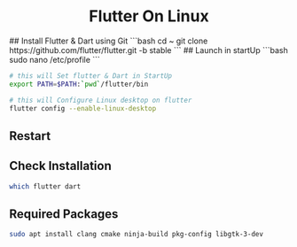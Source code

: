 <h1 align=center>Flutter On Linux</h1>
## Install Flutter & Dart using Git
```bash
cd ~
git clone https://github.com/flutter/flutter.git -b stable
```
## Launch in startUp
```bash
sudo nano /etc/profile
```

   ```bash
   # this will Set flutter & Dart in StartUp
   export PATH=$PATH:`pwd`/flutter/bin
   ```
   ```bash
   # this will Configure Linux desktop on flutter
   flutter config --enable-linux-desktop
   ```
## Restart 
## Check Installation
```bash
which flutter dart
```


## Required Packages 
```bash
sudo apt install clang cmake ninja-build pkg-config libgtk-3-dev
```


	

